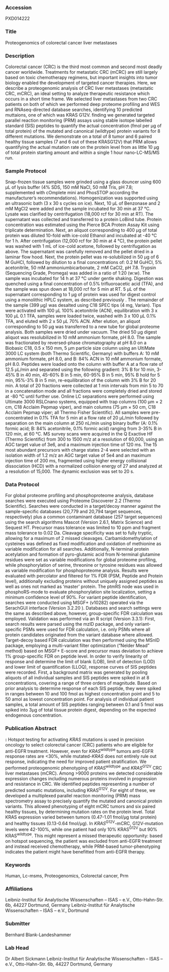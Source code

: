 ### Accession
PXD014222

### Title
Proteogenomics of colorectal cancer liver metastases

### Description
Colorectal cancer (CRC) is the third most common and second most deadly cancer worldwide. Treatments for metastatic CRC (mCRC) are still largely based on toxic chemotherapy regimens, but important insights into tumor biology enabled the development of targeted cancer therapies. Here, we describe a proteogenomic analysis of CRC liver metastases (metastatic CRC, mCRC), an ideal setting to analyze therapeutic resistance which occurs in a short time frame. We selected liver metastases from two CRC patients on both of which we performed deep proteome profiling and WES and RNAseq-directed database searches, identifying 10 predicted muttaions, one of which was KRAS G12V. finding we generated targeted parallel reaction monitoring (PRM) assays using stable isotope labelled standard (SIS) peptides to quantify the actual concentration (fmol per µg of total protein) of the mutated and canonical (wildtype) protein variants for 8 different mutations.  We demonstrate on a total of 8 tumor and 6 paired healthy tissue samples (7 and 6 out of these KRASG12V) that PRM allows quantifying the actual mutation rate on the protein level from as little 10 µg of total protein starting amount and within a single 1 hour nano-LC-MS/MS run.

### Sample Protocol
Snap-frozen tissue samples were grinded using a glass douncer using 600 µL of lysis buffer (4% SDS, 150 mM NaCl, 50 mM Tris, pH 7.8; supplemented with cOmplete mini and PhosSTOP according the manufacturer’s recommendations). Homogenization was supported using an ultrasonic bath (3 x 30 s cycles on ice). Next, 10 µL of Benzonase and 2 mM MgCl2 were added and the sample incubated for 30 min at 37 °C. Lysate was clarified by centrifugation (18,000 rcf for 30 min at RT). The supernatant was collected and transferred to a protein LoBind tube. Protein concentration was estimated using the Pierce BCA Protein Assay Kit using triplicate determination. Next, an aliquot corresponding to 400 µg of total protein was diluted 10-fold with ice-cold Ethanol and incubated at -40 °C for 1 h. After centrifugation (12,000 rcf for 30 min at 4 °C), the protein pellet was washed with 1 mL of ice-cold acetone, followed by centrifugation as above. The supernatant was carefully removed and the pellet dried in a laminar flow hood. Next, the protein pellet was re-solubilized in 50 µg of 6 M GuHCl, followed by dilution to a final concentrations of: 0.2 M GuHCl, 5% acetonitrile, 50 mM ammoniumbicarbonate, 2 mM CaCl2, pH 7.8. Trypsin (Sequencing Grade, Promega) was added in a ratio of 1:20 (w:w). The sample was incubated for 14 h at 37 °C under gentle shaking. Digestion was quenched using a final concentration of 0.5% trifluoroacetic acid (TFA), and the sample was spun down at 18,000 rcf for 5 min at RT. 5 µL of the supernatant corresponding to 1 µg of protein was used for digest control using a monolithic HPLC system, as described previously . The remainder of the sample (399 µg) was desalted using C18 SPEC tips (4 mg, Varian). Tips were activated with 100 µL 100%  acetonitrile (ACN), equilibration with 3 x 100 µL 0.1 TFA, samples were loaded twice, washed with 3 x 100 µL 0.1% TFA, and eluted with 2 x 50 µL 70% ACN. After elution, an aliquot corresponding to 50 µg was transferred to a new tube for global proteome analysis. Both samples were dried under vacuum.  The dried 50 µg digest aliquot was resolubilized in 10 mM ammonium formate, pH 8.0. The sample was fractionated by reversed-phase chromatography at pH 8.0 on a Biobasic C18, 0.5 x 150 mm, 5 µm particle size column using an UltiMate 3000 LC system (both Thermo Scientific, Germany) with buffers A: 10 mM ammonium formate, pH 8.0, and B:  84% ACN in 10 mM ammonium formate, pH 8.0. Peptides were loaded onto the column with buffer A at a flow rate of 12.5 µL/min and separated using the following gradient: 3% B for 10 min, 3-45% B in 40 min, 45-60% B in 5 min, 60-95% B in 5 min, 95% B hold for 5 min, 95%-3% B in 5 min, re-equilibration of the column with 3% B for 20 min. A total of 20 fractions were collected at 1 min intervals from min 5 to 70 in a concatenation mode and all fractions were completely dried and stored at -80 °C until further use. Online LC separations were performed using Ultimate 3000 RSLCnano systems, equipped with trap columns (100 μm × 2 cm, C18 Acclaim Pepmap viper), and main columns (75 μm × 50 cm, C18 Acclaim Pepmap viper; all Thermo Fisher Scientific). All samples were pre-concentrated in 0.1% TFA for 5 min at a flow rate of 20 µL/min followed by separation on the main column at 250 nL/min using binary buffer (A: 0.1% formic acid; B: 84% acetonitrile, 0.1% formic acid) ranging from 3-35% B in 120 min, at 60 °C. MS survey scans were acquired in the Q Exactive HF (Thermo Scientific) from 300 to 1500 m/z at a resolution of 60,000, using an AGC target value of 3e6, and a maximum injection time of 120 ms. The 15 most abundant precursors with charge states 2-4 were selected with an isolation width of 1.2 m/z an AGC target value of 5e4 and an maximum injection time of 200 ms, fragmented using higher energy collisional dissociation (HCD) with a normalized collision energy of 27 and analyzed at a resolution of 15,000. The dynamic exclusion was set to 20 s.

### Data Protocol
For global proteome profiling and phosphoproteome analysis, database searches were executed using Proteome Discoverer 2.2 (Thermo Scientific). Searches were conducted in a target/decoy manner against the sample-specific databases (20,779 and 20,794 target sequences, respectively) plus a common contaminant database (257 target sequences) using the search algorithms Mascot (Version 2.6.1, Matrix Science) and Sequest HT. Precursor mass tolerance was limited to 10 ppm and fragment mass tolerance to 0.02 Da. Cleavage specificity was set to fully tryptic, allowing for a maximum of 2 missed cleavages. Carbamidomethylation of cysteines was defined as fixed modification and oxidation of methionine as variable modification for all searches. Additionally, N-terminal protein acetylation and formation of pyro-glutamic acid from N-terminal glutamine residues were set as variable modifications for global proteome profiling, while phosphorylation of serine, threonine or tyrosine residues was allowed as variable modification for phosphoproteome analysis. Results were evaluated with percolator and filtered for 1% FDR (PSM, Peptide and Protein level), additionally excluding proteins without uniquely assigned peptides as well as ones not marked as ‘master’ protein. The ptmRS  node was used in phosphoRS-mode to evaluate phosphorylation site localization, setting a minimum confidence level of 90%.  For variant peptide identification, searches were conducted using MSGF+ (v10282) operated via the SerachGUI interface (Version 3.2.20 ). Databases and search settings were the same as described above, however, group-specific FDR calculation was employed. Validation was performed via an R script (Version 3.3.1): First, search results were parsed using the mzID package, and only variant-specific PSMs were used for FDR calculation, i.e. only PSMs where all protein candidates originated from the variant database where allowed. Target-decoy based FDR calculation was then performed using the MSnID package, employing a multi-variant filter optimization (“Nelder Mead” method) based on MSGF+ E-score and precursor mass deviation to achieve 1% group-specific FDR on peptide level.  In order to verify linearity of response and determine the limit of blank (LOB), limit of detection (LOD) and lower limit of quantification (LLOQ), response curves of SIS peptides were recorded. First, a background matrix was generated by pooling aliquots of all individual samples and SIS peptides were spiked in at 8 concentrations, covering a range of three orders of magnitude. Based on prior analysis to determine response of each SIS peptide, they were spiked in ranges between 10 and 100 fmol as highest concentration point and 5 to 50 amol as lowest concentration point. For analysis of individual patient samples, a total amount of SIS peptides ranging between 0.1 and 5 fmol was spiked into 3µg of total tissue protein digest, depending on the expected endogenous concentration.

### Publication Abstract
<b>:</b> Hotspot testing for activating <i>KRAS</i> mutations is used in precision oncology to select colorectal cancer (CRC) patients who are eligible for anti-EGFR treatment. However, even for <i>KRAS</i><sup>wildtype</sup> tumors anti-EGFR response rates are &lt;30%, while mutated-<i>KRAS</i> does not entirely rule out response, indicating the need for improved patient stratification. We performed proteogenomic phenotyping of <i>KRAS</i><sup>wildtype</sup> and <i>KRAS</i><sup>G12V</sup> CRC liver metastases (mCRC). Among &gt;9000 proteins we detected considerable expression changes including numerous proteins involved in progression and resistance in CRC. We identified peptides representing a number of predicted somatic mutations, including KRAS<sup>G12V</sup>. For eight of these, we developed a multiplexed parallel reaction monitoring (PRM) mass spectrometry assay to precisely quantify the mutated and canonical protein variants. This allowed phenotyping of eight mCRC tumors and six paired healthy tissues, by determining mutation rates on the protein level. Total KRAS expression varied between tumors (0.47-1.01 fmol/&#xb5;g total protein) and healthy tissues (0.13-0.64 fmol/&#xb5;g). In <i>KRAS</i><sup>G12V</sup>-mCRC, G12V-mutation levels were 42-100%, while one patient had only 10% KRAS<sup>G12V</sup> but 90% KRAS<sup>wildtype</sup>. This might represent a missed therapeutic opportunity: based on hotspot sequencing, the patient was excluded from anti-EGFR treatment and instead received chemotherapy, while PRM-based tumor-phenotyping indicates the patient might have benefitted from anti-EGFR therapy.

### Keywords
Human, Lc-msms, Proteogenomics, Colorectal cancer, Prm

### Affiliations
Leibniz-Institut für Analytische Wissenschaften – ISAS – e.V., Otto-Hahn-Str. 6b, 44227 Dortmund, Germany
Leibniz-Institut für Analytische Wissenschaften – ISAS – e.V., Dortmund

### Submitter
Bernhard Blank-Landeshammer

### Lab Head
Dr Albert Sickmann
Leibniz-Institut für Analytische Wissenschaften – ISAS – e.V., Otto-Hahn-Str. 6b, 44227 Dortmund, Germany


